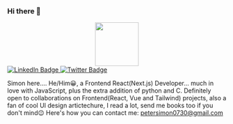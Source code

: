 ### Hi there 👋

<!--
**NordCore704/NordCore704** is a ✨ _special_ ✨ repository because its `README.md` (this file) appears on your GitHub profile.

Here are some ideas to get you started:

- 🔭 I’m currently working on ...
- 🌱 I’m currently learning ...
- 👯 I’m looking to collaborate on ...
- 🤔 I’m looking for help with ...
- 💬 Ask me about ...
- 📫 How to reach me: ...
- 😄 Pronouns: ...
- ⚡ Fun fact: ...
-->
<div id="header" align="center"> <img src="https://media.giphy.com/media/M9gbBd9nbDrOTu1Mqx/giphy.gif" width="100"/> </div>
<div id="badges"> <a href="https://www.linkedin.com/in/peter-simon-99b317220"> <img src="https://img.shields.io/badge/LinkedIn-blue?style=for-the-badge&logo=linkedin&logoColor=white" alt="LinkedIn Badge"/> </a> 
<a href="https://twitter.com/GoofyWithRae?t=N9XkKPR1OmPkAWCzqySF1w&s=09"> <img src="https://img.shields.io/badge/Twitter-blue?style=for-the-badge&logo=twitter&logoColor=white" alt="Twitter Badge"/> </a> 
</div>

Simon here.... He/Him😀, a Frontend React(Next.js) Developer... much in love with JavaScript, plus the extra addition of python and C. Definitely open to collaborations on Frontend(React, Vue and Tailwind) projects, also a fan of cool UI design artictechure, I read a lot, send me books too if you don't mind😉
Here's how you can contact me:
petersimon0730@gmail.com
